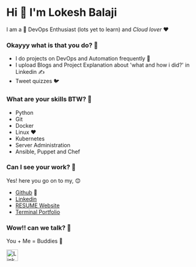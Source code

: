 # Hi 👋 I'm Lokesh Balaji 

I am a 🔭 DevOps Enthusiast (lots yet to learn) and *Cloud lover* :hearts:

### Okayyy what is that you do? :thinking: 
- I do projects on DevOps and Automation frequently :crystal_ball:
- I upload Blogs and Project Explanation about 'what and how i did?' in Linkedin :writing_hand:
- Tweet quizzes :bird:

### What are your skills BTW? :monocle_face: 
- Python
- Git
- Docker
- Linux :hearts:
- Kubernetes
- Server Administration
- Ansible, Puppet and Chef


### Can I see your work? :pleading_face:
Yes! here you go on to my, :blush:
- [Github](https://github.com/lokeshb003) :crystal_ball:
- [Linkedin](https://linkedin/com/in/lokesh-balaji-2a1965200/)
- [RESUME Website](https://www.lokii.xyz)
- [Terminal Portfolio](https://portfolio.lokii.tech)

### Wow!! can we talk? :exploding_head:
You + Me = Buddies :handshake:

 
<a href="https://www.linkedin.com/in/lokesh-balaji-2a1965200/"><img alt="LinkedIn" title="LinkedIn" src="https://img.shields.io/badge/-LinkedIn-blue?style=for-the-badge&logo=Linkedin&logoColor=white" height="30"/></a>
